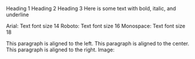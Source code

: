 Heading 1
Heading 2
Heading 3
Here is some text with bold, italic, and underline

Arial: Text font size 14
Roboto: Text font size 16
Monospace: Text font size 18

This paragraph is aligned to the left.
This paragraph is aligned to the center.
This paragraph is aligned to the right.
Image:
